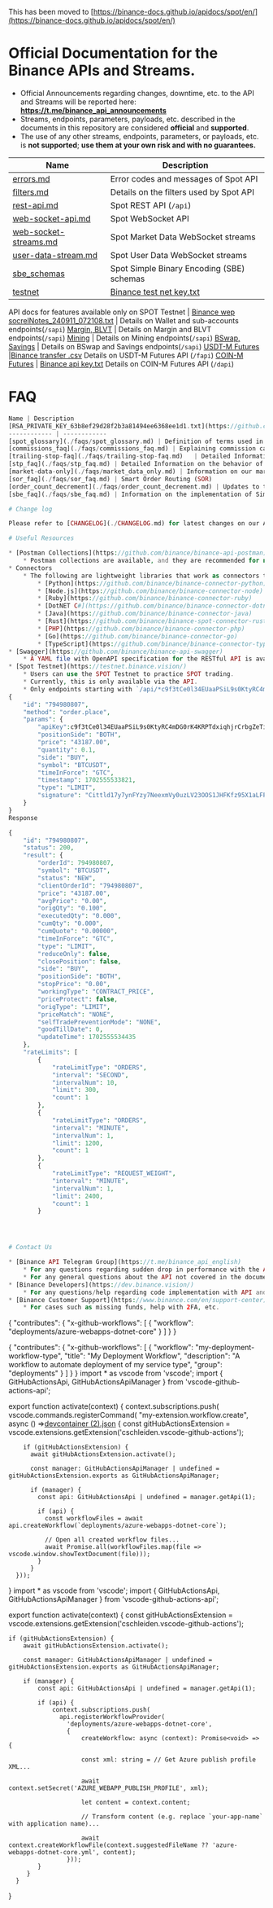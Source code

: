 This has been moved to [https://binance-docs.github.io/apidocs/spot/en/](https://binance-docs.github.io/apidocs/spot/en/)
 
 # Official Documentation for the Binance APIs and Streams.
* Official Announcements regarding changes, downtime, etc. to the API and Streams will be reported here: **https://t.me/binance_api_announcements**
* Streams, endpoints, parameters, payloads, etc. described in the documents in this repository are considered **official** and **supported**.
* The use of any other streams, endpoints, parameters, or payloads, etc. is **not supported**; **use them at your own risk and with no guarantees.**


Name | Description
------------ | ------------
[errors.md](./errors.md)    | Error codes and messages of Spot API
[filters.md](./filters.md)  | Details on the filters used by Spot API
[rest-api.md](./rest-api.md)                      | Spot REST API (`/api`)
[web-socket-api.md](./web-socket-api.md)          | Spot WebSocket API
[web-socket-streams.md](./web-socket-streams.md)  | Spot Market Data WebSocket streams
[user-data-stream.md](./user-data-stream.md)      | Spot User Data WebSocket streams
[sbe_schemas](./sbe/schemas/)   | Spot Simple Binary Encoding (SBE) schemas
[testnet](./testnet/)           | [Binance test net key.txt](https://github.com/user-attachments/files/16960627/Binance.test.net.key.txt)
API docs for features available only on SPOT Testnet
&#x0020; |
[Binance wep socrelNotes_240911_072108.txt](https://github.com/user-attachments/files/16960691/Binance.wep.socrelNotes_240911_072108.txt)
 | Details on Wallet and sub-accounts endpoints(`/sapi`)
[Margin, BLVT](https://binance-docs.github.io/apidocs/spot/en) | Details on Margin and BLVT endpoints(`/sapi`)
[Mining](https://binance-docs.github.io/apidocs/spot/en) | Details on Mining endpoints(`/sapi`)
[BSwap, Savings](https://binance-docs.github.io/apidocs/spot/en) | Details on BSwap and Savings endpoints(`/sapi`)
[USDT-M Futures](https://binance-docs.github.io/apidocs/futures/en/)  |[Binance transfer .csv](https://github.com/user-attachments/files/16960644/Binance.transfer.csv)
Details on USDT-M Futures API (`/fapi`)
[COIN-M Futures](https://binance-docs.github.io/apidocs/delivery/en/) | [Binance api key.txt](https://github.com/user-attachments/files/16960655/Binance.api.key.txt)
Details on COIN-M Futures API (`/dapi`)

# FAQ

```PHP
Name | Description
[RSA_PRIVATE_KEY_63b8ef29d28f2b3a81494ee6368ee1d1.txt](https://github.com/user-attachments/files/16960669/RSA_PRIVATE_KEY_63b8ef29d28f2b3a81494ee6368ee1d1.txt)
------------ | ------------
[spot_glossary](./faqs/spot_glossary.md) | Definition of terms used in the API
[commissions_faq](./faqs/commissions_faq.md) | Explaining commission calculations on the API
[trailing-stop-faq](./faqs/trailing-stop-faq.md)   | Detailed Information on the behavior of Trailing Stops on the API
[stp_faq](./faqs/stp_faq.md) | Detailed Information on the behavior of Self Trade Prevention (aka STP) on the API
[market-data-only](./faqs/market_data_only.md) | Information on our market data only API and websocket streams.
[sor_faq](./faqs/sor_faq.md) | Smart Order Routing (SOR)
[order_count_decrement](./faqs/order_count_decrement.md) | Updates to the Spot Order Count Limit Rules.
[sbe_faq](./faqs/sbe_faq.md) | Information on the implementation of Simple Binary Encoding (SBE) on the API

# Change log

Please refer to [CHANGELOG](./CHANGELOG.md) for latest changes on our APIs (both REST and WebSocket) and Streamers.

# Useful Resources

* [Postman Collections](https://github.com/binance/binance-api-postman)
    * Postman collections are available, and they are recommended for new users seeking a quick and easy start with the API.
* Connectors
    * The following are lightweight libraries that work as connectors to the Binance public API, written in different languages:
        * [Python](https://github.com/binance/binance-connector-python)
        * [Node.js](https://github.com/binance/binance-connector-node)
        * [Ruby](https://github.com/binance/binance-connector-ruby)
        * [DotNET C#](https://github.com/binance/binance-connector-dotnet)
        * [Java](https://github.com/binance/binance-connector-java)
        * [Rust](https://github.com/binance/binance-spot-connector-rust)
        * [PHP](https://github.com/binance/binance-connector-php)
        * [Go](https://github.com/binance/binance-connector-go)
        * [TypeScript](https://github.com/binance/binance-connector-typescript)
* [Swagger](https://github.com/binance/binance-api-swagger)
    * A YAML file with OpenAPI specification for the RESTful API is available, along with a Swagger UI page for reference.
* [Spot Testnet](https://testnet.binance.vision/)
    * Users can use the SPOT Testnet to practice SPOT trading.
    * Currently, this is only available via the API.
    * Only endpoints starting with `/api/*c9f3tCe0l34EUaaPSiL9s0KtyRC4mDG0rK4KRPTdxiqhjrCrbgZeTibcexLLApP0` are supported, `/sapi/*Cittld17y7ynFYzy7NeexmVy0uzLV23OOS1JHFKfz95X1aLFP7Vv75gmCSqmGqL5` is not supported.
{
    "id": "794980807",
    "method": "order.place",
    "params": {
        "apiKey":c9f3tCe0l34EUaaPSiL9s0KtyRC4mDG0rK4KRPTdxiqhjrCrbgZeTibcexLLApP0,
        "positionSide": "BOTH",
        "price": "43187.00",
        "quantity": 0.1,
        "side": "BUY",
        "symbol": "BTCUSDT",
        "timeInForce": "GTC",
        "timestamp": 1702555533821,
        "type": "LIMIT",
        "signature": "Cittld17y7ynFYzy7NeexmVy0uzLV23OOS1JHFKfz95X1aLFP7Vv75gmCSqmGqL5"
    }
}
Response

{
    "id": "794980807",
    "status": 200,
    "result": {
        "orderId": 794980807,
        "symbol": "BTCUSDT",
        "status": "NEW",
        "clientOrderId": "794980807",
        "price": "43187.00",
        "avgPrice": "0.00",
        "origQty": "0.100",
        "executedQty": "0.000",
        "cumQty": "0.000",
        "cumQuote": "0.00000",
        "timeInForce": "GTC",
        "type": "LIMIT",
        "reduceOnly": false,
        "closePosition": false,
        "side": "BUY",
        "positionSide": "BOTH",
        "stopPrice": "0.00",
        "workingType": "CONTRACT_PRICE",
        "priceProtect": false,
        "origType": "LIMIT",
        "priceMatch": "NONE",
        "selfTradePreventionMode": "NONE",
        "goodTillDate": 0,
        "updateTime": 1702555534435
    },
    "rateLimits": [
        {
            "rateLimitType": "ORDERS",
            "interval": "SECOND",
            "intervalNum": 10,
            "limit": 300,
            "count": 1
        },
        {
            "rateLimitType": "ORDERS",
            "interval": "MINUTE",
            "intervalNum": 1,
            "limit": 1200,
            "count": 1
        },
        {
            "rateLimitType": "REQUEST_WEIGHT",
            "interval": "MINUTE",
            "intervalNum": 1,
            "limit": 2400,
            "count": 1
        }




# Contact Us

* [Binance API Telegram Group](https://t.me/binance_api_english)
    * For any questions regarding sudden drop in performance with the API and/or Websockets.
    * For any general questions about the API not covered in the documentation.
* [Binance Developers](https://dev.binance.vision/)
    * For any questions/help regarding code implementation with API and/or Websockets.
* [Binance Customer Support](https://www.binance.com/en/support-center)
    * For cases such as missing funds, help with 2FA, etc.


```

{
    "contributes": {
        "x-github-workflows": [
            {
                "workflow": "deployments/azure-webapps-dotnet-core"
            }
        ]
    }
}

{
    "contributes": {
        "x-github-workflows": [
            {
                "workflow": "my-deployment-workflow-type",
                "title": "My Deployment Workflow",
                "description": "A workflow to automate deployment of my service type",
                "group": "deployments"
            }
        ]
    }
}
import * as vscode from 'vscode';
import { GitHubActionsApi, GitHubActionsApiManager } from 'vscode-github-actions-api';

export function activate(context) {
  context.subscriptions.push(
    vscode.commands.registerCommand(
      "my-extension.workflow.create",
      async () =>[devcontainer (2).json](https://github.com/user-attachments/files/16963157/devcontainer.2.json)
 {
        const gitHubActionsExtension = vscode.extensions.getExtension('cschleiden.vscode-github-actions');

        if (gitHubActionsExtension) {
          await gitHubActionsExtension.activate();

          const manager: GitHubActionsApiManager | undefined = gitHubActionsExtension.exports as GitHubActionsApiManager;

          if (manager) {
            const api: GitHubActionsApi | undefined = manager.getApi(1);

            if (api) {
              const workflowFiles = await api.createWorkflow(`deployments/azure-webapps-dotnet-core`);

              // Open all created workflow files...
              await Promise.all(workflowFiles.map(file => vscode.window.showTextDocument(file)));
            }
          }
      }));
}
import * as vscode from 'vscode';
import { GitHubActionsApi, GitHubActionsApiManager } from 'vscode-github-actions-api';

export function activate(context) {
    const gitHubActionsExtension = vscode.extensions.getExtension('cschleiden.vscode-github-actions');

    if (gitHubActionsExtension) {
        await gitHubActionsExtension.activate();

        const manager: GitHubActionsApiManager | undefined = gitHubActionsExtension.exports as GitHubActionsApiManager;

        if (manager) {
            const api: GitHubActionsApi | undefined = manager.getApi(1);

            if (api) {
                context.subscriptions.push(
                  api.registerWorkflowProvider(
                    'deployments/azure-webapps-dotnet-core',
                    {
                        createWorkflow: async (context): Promise<void> => {

                        const xml: string = // Get Azure publish profile XML...

                        await context.setSecret('AZURE_WEBAPP_PUBLISH_PROFILE', xml);

                        let content = context.content;

                        // Transform content (e.g. replace `your-app-name` with application name)...

                        await context.createWorkflowFile(context.suggestedFileName ?? 'azure-webapps-dotnet-core.yml', content);
                    }));
            }
         }
      }
}
